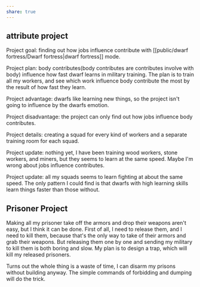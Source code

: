 ```yaml
---
share: true
---
```


## attribute project
Project goal: finding out how jobs influence contribute with [[public/dwarf fortress/Dwarf fortress|dwarf fortress]] mode.

Project plan: body contributes(body contributes are contributes involve with body) influence how fast dwarf learns in military training. The plan is to train all my workers, and see which work influence body contribute the most by the result of how fast they learn.

Project advantage: dwarfs like learning new things, so the project isn't going to influence by the dwarfs emotion.

Project disadvantage: the project can only find out how jobs influence body contributes.

Project details: creating a squad for every kind of workers and a separate training room for each squad.

Project update: nothing yet, I have been training wood workers, stone workers, and miners, but they seems to learn at the same speed. Maybe I'm wrong about jobs influence contributes. 

Project update: all  my squads seems to learn fighting at about the same speed. The only pattern I could find is that dwarfs with high learning skills learn things faster than those without. 

## Prisoner Project

Making all my prisoner take off the armors and drop their weapons aren't easy, but I think it can be done. First of all, I need to release them, and I need to kill them, because that's the only way to take of their armors and grab their weapons. But releasing them one by one and sending my military to kill them is both boring and slow. My plan is to design a trap, which will kill my released prisoners.

Turns out the whole thing is a waste of time, I can disarm my prisons without building anyway. The simple commands of forbidding and dumping will do the trick.

